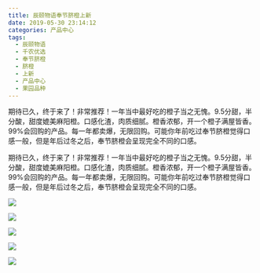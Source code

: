 ```yaml
---
title: 辰颐物语奉节脐橙上新
date: 2019-05-30 23:14:12
categories: 产品中心
tags:
  - 辰颐物语
  - 千农优选
  - 奉节脐橙
  - 脐橙
  - 上新
  - 产品中心
  - 果园品种
---
```


期待已久，终于来了！非常推荐！一年当中最好吃的橙子当之无愧。9.5分甜，半分酸，甜度媲美麻阳橙。口感化渣，肉质细腻。橙香浓郁，开一个橙子满屋皆香。99%会回购的产品。每一年都卖爆，无限回购。可能你年前吃过奉节脐橙觉得口感一般，但是年后过冬之后，奉节脐橙会呈现完全不同的口感。

<!-- more -->


期待已久，终于来了！非常推荐！一年当中最好吃的橙子当之无愧。9.5分甜，半分酸，甜度媲美麻阳橙。口感化渣，肉质细腻。橙香浓郁，开一个橙子满屋皆香。99%会回购的产品。每一年都卖爆，无限回购。可能你年前吃过奉节脐橙觉得口感一般，但是年后过冬之后，奉节脐橙会呈现完全不同的口感。

![](http://www.zuow.cn/wp-content/uploads/2019/02/e943f0728b7a02518d52.jpg)

![](http://www.zuow.cn/wp-content/uploads/2019/02/44d60d75e44461a67657.jpg)

![](http://www.zuow.cn/wp-content/uploads/2019/02/234fe3a745b9e53f5177.jpg)

![](http://www.zuow.cn/wp-content/uploads/2019/02/7915915ab22c554d65e2.jpg)

![](http://www.zuow.cn/wp-content/uploads/2019/02/a081af8f40d9f41ddf79.jpg)